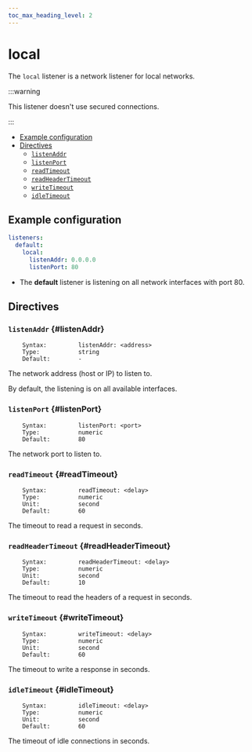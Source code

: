 ```yaml
---
toc_max_heading_level: 2
---
```


# local

The `local` listener is a network listener for local networks.

:::warning

This listener doesn't use secured connections.

:::

- [Example configuration](#example-configuration)
- [Directives](#directives)
  - [`listenAddr`](#listenAddr)
  - [`listenPort`](#listenPort)
  - [`readTimeout`](#readTimeout)
  - [`readHeaderTimeout`](#readHeaderTimeout)
  - [`writeTimeout`](#writeTimeout)
  - [`idleTimeout`](#idleTimeout)

## Example configuration

```yaml
listeners:
  default:
    local:
      listenAddr: 0.0.0.0
      listenPort: 80
```

- The **default** listener is listening on all network interfaces with port 80.

## Directives

### `listenAddr` {#listenAddr}

```
    Syntax:         listenAddr: <address>
    Type:           string
    Default:        -
```

The network address (host or IP) to listen to.

By default, the listening is on all available interfaces.

### `listenPort` {#listenPort}

```
    Syntax:         listenPort: <port>
    Type:           numeric
    Default:        80
```

The network port to listen to.

### `readTimeout` {#readTimeout}

```
    Syntax:         readTimeout: <delay>
    Type:           numeric
    Unit:           second
    Default:        60
```

The timeout to read a request in seconds.

### `readHeaderTimeout` {#readHeaderTimeout}

```
    Syntax:         readHeaderTimeout: <delay>
    Type:           numeric
    Unit:           second
    Default:        10
```

The timeout to read the headers of a request in seconds.

### `writeTimeout` {#writeTimeout}

```
    Syntax:         writeTimeout: <delay>
    Type:           numeric
    Unit:           second
    Default:        60
```

The timeout to write a response in seconds.

### `idleTimeout` {#idleTimeout}

```
    Syntax:         idleTimeout: <delay>
    Type:           numeric
    Unit:           second
    Default:        60
```

The timeout of idle connections in seconds.

